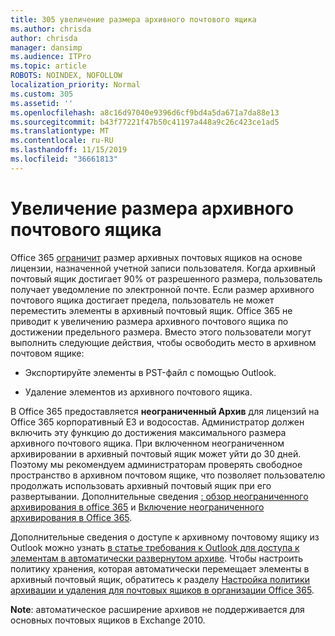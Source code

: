 ```yaml
---
title: 305 увеличение размера архивного почтового ящика
ms.author: chrisda
author: chrisda
manager: dansimp
ms.audience: ITPro
ms.topic: article
ROBOTS: NOINDEX, NOFOLLOW
localization_priority: Normal
ms.custom: 305
ms.assetid: ''
ms.openlocfilehash: a8c16d97040e9396d6cf9bd4a5da671a7da88e13
ms.sourcegitcommit: b43f77221f47b50c41197a448a9c26c423ce1ad5
ms.translationtype: MT
ms.contentlocale: ru-RU
ms.lasthandoff: 11/15/2019
ms.locfileid: "36661813"
---
```

# <a name="increase-the-archive-mailbox-size"></a>Увеличение размера архивного почтового ящика

Office 365 [ограничит](https://docs.microsoft.com/office365/servicedescriptions/exchange-online-service-description/exchange-online-limits#mailbox-storage-limits) размер архивных почтовых ящиков на основе лицензии, назначенной учетной записи пользователя. Когда архивный почтовый ящик достигает 90% от разрешенного размера, пользователь получает уведомление по электронной почте. Если размер архивного почтового ящика достигает предела, пользователь не может переместить элементы в архивный почтовый ящик. Office 365 не приводит к увеличению размера архивного почтового ящика по достижении предельного размера. Вместо этого пользователи могут выполнить следующие действия, чтобы освободить место в архивном почтовом ящике:

- Экспортируйте элементы в PST-файл с помощью Outlook.

- Удаление элементов из архивного почтового ящика.

В Office 365 предоставляется **неограниченный Архив** для лицензий на Office 365 корпоративный E3 и водосостав. Администратор должен включить эту функцию до достижения максимального размера архивного почтового ящика. При включенном неограниченном архивировании в архивный почтовый ящик может уйти до 30 дней. Поэтому мы рекомендуем администраторам проверять свободное пространство в архивном почтовом ящике, что позволяет пользователю продолжать использовать архивный почтовый ящик при его развертывании. Дополнительные сведения [: обзор неограниченного архивирования в office 365](https://docs.microsoft.com/office365/securitycompliance/unlimited-archiving) и [Включение неограниченного архивирования в Office 365](https://docs.microsoft.com/office365/securitycompliance/enable-unlimited-archiving).

Дополнительные сведения о доступе к архивному почтовому ящику из Outlook можно узнать [в статье требования к Outlook для доступа к элементам в автоматически развернутом архиве](https://docs.microsoft.com/office365/securitycompliance/unlimited-archiving#outlook-requirements-for-accessing-items-in-an-auto-expanded-archive). Чтобы настроить политику хранения, которая автоматически перемещает элементы в архивный почтовый ящик, обратитесь к разделу [Настройка политики архивации и удаления для почтовых ящиков в организации Office 365](https://docs.microsoft.com/office365/securitycompliance/set-up-an-archive-and-deletion-policy-for-mailboxes).

**Note**: автоматическое расширение архивов не поддерживается для основных почтовых ящиков в Exchange 2010.
